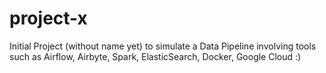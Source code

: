# project-x
Initial Project (without name yet) to simulate a Data Pipeline involving tools such as Airflow, Airbyte, Spark, ElasticSearch, Docker, Google Cloud :)

